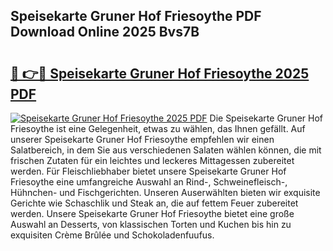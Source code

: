 ## Speisekarte Gruner Hof Friesoythe PDF Download Online 2025 Bvs7B

# <h2><a href="http://gc9th8q.nevu.top/?p=Speisekarte+Gruner+Hof+Friesoythe">🔗 👉🔴 Speisekarte Gruner Hof Friesoythe 2025 PDF</a></h2>

[![Speisekarte Gruner Hof Friesoythe 2025 PDF](https://i.imgur.com/dBaPXMq.png)](http://gc9th8q.nevu.top/?p=Speisekarte+Gruner+Hof+Friesoythe)
Die Speisekarte Gruner Hof Friesoythe ist eine Gelegenheit, etwas zu wählen, das Ihnen gefällt. Auf unserer Speisekarte Gruner Hof Friesoythe empfehlen wir einen Salatbereich, in dem Sie aus verschiedenen Salaten wählen können, die mit frischen Zutaten für ein leichtes und leckeres Mittagessen zubereitet werden. Für Fleischliebhaber bietet unsere Speisekarte Gruner Hof Friesoythe eine umfangreiche Auswahl an Rind-, Schweinefleisch-, Hühnchen- und Fischgerichten. Unseren Auserwählten bieten wir exquisite Gerichte wie Schaschlik und Steak an, die auf fettem Feuer zubereitet werden. Unsere Speisekarte Gruner Hof Friesoythe bietet eine große Auswahl an Desserts, von klassischen Torten und Kuchen bis hin zu exquisiten Crème Brûlée und Schokoladenfuufus.
